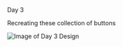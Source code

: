 Day 3

Recreating these collection of buttons

![Image of Day 3 Design](https://cdn.dribbble.com/users/60174/screenshots/941313/flatuiiconpack.png)

